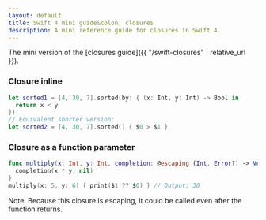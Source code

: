 ```yaml
---
layout: default
title: Swift 4 mini guide&colon; closures
description: A mini reference guide for closures in Swift 4.
---
```


The mini version of the [closures guide]({{ "/swift-closures" | relative_url }}).

### Closure inline

```swift
let sorted1 = [4, 30, 7].sorted(by: { (x: Int, y: Int) -> Bool in 
  return x < y 
})
// Equivalent shorter version:
let sorted2 = [4, 30, 7].sorted() { $0 > $1 }
```

### Closure as a function parameter

```swift
func multiply(x: Int, y: Int, completion: @escaping (Int, Error?) -> Void) {
  completion(x * y, nil)
}
multiply(x: 5, y: 6) { print($1 ?? $0) } // Output: 30
```

Note: Because this closure is escaping, it could be called even after the function returns.